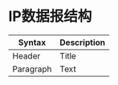 # IP数据报结构

| Syntax      | Description |
| ----------- | ----------- |
| Header      | Title       |
| Paragraph   | Text        |
